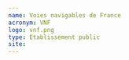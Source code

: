 ```yaml
---
name: Voies navigables de France
acronym: VNF
logo: vnf.png
type: Etablissement public
site: 
---
```


